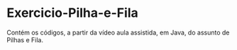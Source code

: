 # Exercicio-Pilha-e-Fila
Contém os códigos, a partir da vídeo aula assistida, em Java, do assunto de Pilhas e Fila.

